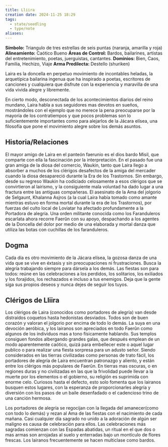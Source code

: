 ```yaml
---
title: Lliira
creation date: 2024-11-25 18:29
tags:
  - state/seedling
  - type/note
aliases:
---
```

**Símbolo:** Triangulo de tres estrellas de seis puntas (naranja, amarilla y roja)
**Alineamiento:** Caótico Bueno
**Áreas de Control:** Bardos, bailarines, artistas del entretenimiento, poetas, juerguistas, cantantes.
**Dominios:** Bien, Caos, Familia, Hechizo, Viaje
**Arma Predilecta:** Destello (shuriken)

Laira es la doncella en perpetuo movimiento de incontables heladas, la arquetípica bailarina ingenua que ha inspirado a poetas, escritores de canciones y cualquiera que disfrute con la experiencia y maravilla de una vida vivida alegre y libremente.

En cierto modo, desconectada de los acontecimientos diarios del reino mundano, Laira habla a sus seguidores mas devotos en sueños, mostrándoles con el ejemplo que no merece la pena preocuparse por la mayoría de los contratiempos y que pocos problemas son lo suficientemente importantes como para alejarlos de la Jácara elísea, una filosofía que pone el movimiento alegre sobre los demás asuntos.

## Historia/Relaciones

El mayor amigo de Laira en el panteón faerunio es el dios bardo Misil, que comparte con ella la fascinación por la interpretación. En el pasado fue una gran amiga de la diosa del comercio, Waukin, tanto que Laira llego a absorber a muchos de los clérigos desafectos de la amiga del mercader cuando la diosa desapareció durante la Era de los Trastornos. Sin embargo, desde su regreso Waukin ha codiciado celosamente a esos clérigos que se convirtieron al lairismo, y la consiguiente mala voluntad ha dado lugar a una fractura entre las antiguas compañeras. El asesinato de la Ama del jolgorio de Selgaunt, Khalanna Asjros (a la cual Laira había tomado como amante mientras estuvo en forma mortal durante la era de los Trastornos), por fuerzas del culto local de Loviatar ha afectado profundamente a la Portadora de alegría. Una orden militante conocida como los Faranduleros escarlata ahora recorre Faerûn con su apoyo, despachando a los agentes de la Doncella del dolor por medio de una elaborada y mortal danza que utiliza las botas con cuchillas de los faranduleros.

## Dogma

Cada día es otro movimiento de la Jácara elísea, la gozosa danza de una vida que se vive en éxtasis y sin preocupaciones ni frustraciones. Busca la alegría trabajando siempre para dársela a los demás. Las fiestas son para todos: reúne en las celebraciones a los perdidos, los solitarios, los exiliados y los forajidos, los rechazados e incluso a tus enemigos. Deja que la gente siga sus propios deseos y nunca dejes de seguir los tuyos.

## Clérigos de Lliira

Los clérigos de Laira (conocidos como portadores de alegría) van desde distraídos coquetos hasta hedonistas desviados. Todos son de buen corazón y valoran el jolgorio por encima de todo lo demás. La suya en una devoción aeróbica, y los lairanos son apreciados en todo Faerûn como algunos de los individuos mas a tono físicamente hablando. Sus templos consiguen fondos albergando grandes galas, que después emplean de un modo aparentemente caótico, quizá para embellecer este o aquel lugar publico o para realizar una fiesta sorpresa para un adusto señor. Siendo considerados en las tierras civilizadas como personas de trato fácil, los portadores de alegría de Laira encuentran patronazgo y aliento, y están entre los clérigos más populares de Faerûn. En tierras mas oscuras, o en regiones duras y no civilizadas en las que la frivolidad puede llevar a la muerte por los elementos o el gobierno, su religión es suprimida con enorme celo. Curiosos hasta el defecto, esto solo fomenta que los lairanos busquen estos lugares, con la esperanza de proporcionarles alegría y diversión con los pasos de un baile desenfadado o el cadencioso trino de una canción hermosa.

Los portadores de alegría se regocijan con la llegada del amanecer(como con todo lo demás) y rezan al Ama de las fiestas con el nacimiento de cada mañana. Casi cualquier día sagrado no unido a la adoración de algún ser maligno es causa de celebración para ellos. Las celebraciones más sagradas comienzan con las Espadas abatidas, un ritual en el que dos o mas armas son arrojadas al suelo y enterradas bajo un montículo de flores frescas. Los lairanos frecuentemente se hacen multiclase como bardos.